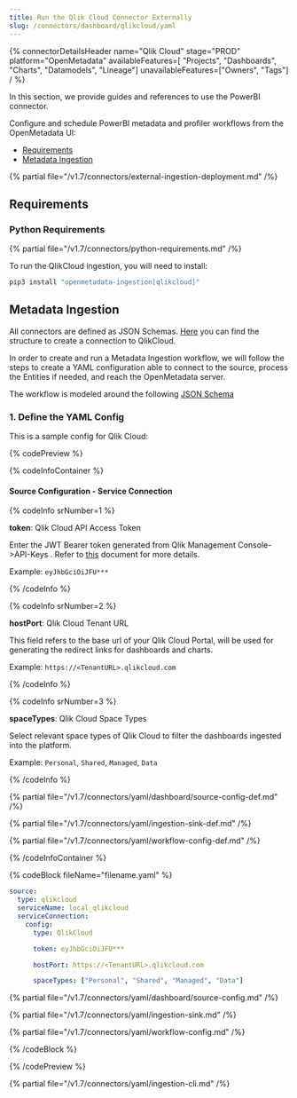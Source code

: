 ```yaml
---
title: Run the Qlik Cloud Connector Externally
slug: /connectors/dashboard/qlikcloud/yaml
---
```


{% connectorDetailsHeader
  name="Qlik Cloud"
  stage="PROD"
  platform="OpenMetadata"
  availableFeatures=[ "Projects", "Dashboards", "Charts", "Datamodels", "Lineage"]
  unavailableFeatures=["Owners", "Tags"]
/ %}

In this section, we provide guides and references to use the PowerBI connector.

Configure and schedule PowerBI metadata and profiler workflows from the OpenMetadata UI:

- [Requirements](#requirements)
- [Metadata Ingestion](#metadata-ingestion)

{% partial file="/v1.7/connectors/external-ingestion-deployment.md" /%}

## Requirements

### Python Requirements

{% partial file="/v1.7/connectors/python-requirements.md" /%}

To run the QlikCloud ingestion, you will need to install:

```bash
pip3 install "openmetadata-ingestion[qlikcloud]"
```

## Metadata Ingestion

All connectors are defined as JSON Schemas.
[Here](https://github.com/open-metadata/OpenMetadata/blob/main/openmetadata-spec/src/main/resources/json/schema/entity/services/connections/dashboard/qlikCloudConnection.json)
you can find the structure to create a connection to QlikCloud.

In order to create and run a Metadata Ingestion workflow, we will follow
the steps to create a YAML configuration able to connect to the source,
process the Entities if needed, and reach the OpenMetadata server.

The workflow is modeled around the following
[JSON Schema](https://github.com/open-metadata/OpenMetadata/blob/main/openmetadata-spec/src/main/resources/json/schema/metadataIngestion/workflow.json)

### 1. Define the YAML Config

This is a sample config for Qlik Cloud:

{% codePreview %}

{% codeInfoContainer %}

#### Source Configuration - Service Connection

{% codeInfo srNumber=1 %}

**token**: Qlik Cloud API Access Token

Enter the JWT Bearer token generated from Qlik Management Console->API-Keys . Refer to [this](https://help.qlik.com/en-US/cloud-services/Subsystems/Hub/Content/Sense_Hub/Admin/mc-generate-api-keys.htm) document for more details.

Example: `eyJhbGciOiJFU***`

{% /codeInfo %}

{% codeInfo srNumber=2 %}

**hostPort**: Qlik Cloud Tenant URL

This field refers to the base url of your Qlik Cloud Portal, will be used for generating the redirect links for dashboards and charts.

Example: `https://<TenantURL>.qlikcloud.com`

{% /codeInfo %}

{% codeInfo srNumber=3 %}

**spaceTypes**: Qlik Cloud Space Types

Select relevant space types of Qlik Cloud to filter the dashboards ingested into the platform.

Example: `Personal`, `Shared`, `Managed`, `Data`

{% /codeInfo %}


{% partial file="/v1.7/connectors/yaml/dashboard/source-config-def.md" /%}

{% partial file="/v1.7/connectors/yaml/ingestion-sink-def.md" /%}

{% partial file="/v1.7/connectors/yaml/workflow-config-def.md" /%}

{% /codeInfoContainer %}

{% codeBlock fileName="filename.yaml" %}

```yaml {% isCodeBlock=true %}
source:
  type: qlikcloud
  serviceName: local_qlikcloud
  serviceConnection:
    config:
      type: QlikCloud
```
```yaml {% srNumber=1 %}
      token: eyJhbGciOiJFU***
```
```yaml {% srNumber=2 %}
      hostPort: https://<TenantURL>.qlikcloud.com
```
```yaml {% srNumber=3 %}
      spaceTypes: ["Personal", "Shared", "Managed", "Data"]
```

{% partial file="/v1.7/connectors/yaml/dashboard/source-config.md" /%}

{% partial file="/v1.7/connectors/yaml/ingestion-sink.md" /%}

{% partial file="/v1.7/connectors/yaml/workflow-config.md" /%}

{% /codeBlock %}

{% /codePreview %}

{% partial file="/v1.7/connectors/yaml/ingestion-cli.md" /%}
